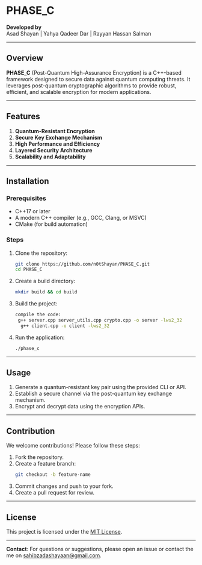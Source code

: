 # PHASE_C  

**Developed by**  
Asad Shayan | Yahya Qadeer Dar | Rayyan Hassan Salman  

---

## Overview  
**PHASE_C** (Post-Quantum High-Assurance Encryption) is a C++-based framework designed to secure data against quantum computing threats. It leverages post-quantum cryptographic algorithms to provide robust, efficient, and scalable encryption for modern applications.  

---

## Features  
1. **Quantum-Resistant Encryption**  
2. **Secure Key Exchange Mechanism**  
3. **High Performance and Efficiency**  
4. **Layered Security Architecture**  
5. **Scalability and Adaptability**  

---

## Installation  
### Prerequisites  
- C++17 or later  
- A modern C++ compiler (e.g., GCC, Clang, or MSVC)  
- CMake (for build automation)  

### Steps  
1. Clone the repository:  
   ```bash  
   git clone https://github.com/n0tShayan/PHASE_C.git  
   cd PHASE_C  
   ```  
2. Create a build directory:  
   ```bash  
   mkdir build && cd build  
   ```  
3. Build the project:  
   ```bash  
   compile the code:  
    g++ server.cpp server_utils.cpp crypto.cpp -o server -lws2_32
     g++ client.cpp -o client -lws2_32

4. Run the application:  
   ```bash  
   ./phase_c  
   ```  

---

## Usage  
1. Generate a quantum-resistant key pair using the provided CLI or API.  
2. Establish a secure channel via the post-quantum key exchange mechanism.  
3. Encrypt and decrypt data using the encryption APIs.  
  

---

## Contribution  
We welcome contributions! Please follow these steps:  
1. Fork the repository.  
2. Create a feature branch:  
   ```bash  
   git checkout -b feature-name  
   ```  
3. Commit changes and push to your fork.  
4. Create a pull request for review.  

---

## License  
This project is licensed under the [MIT License](LICENSE).  

---

**Contact**: For questions or suggestions, please open an issue or contact the me on sahibzadashayaan@gmail.com.
